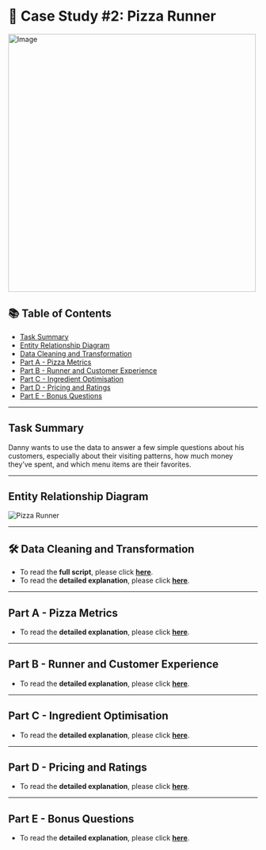 # 🍕 Case Study #2: Pizza Runner

<img src="https://github.com/user-attachments/assets/c3bf086f-7b94-4286-976a-f4f7eb8dce8c" alt="Image" width="500" height="520">

## 📚 Table of Contents
- [Task Summary](#task-summary)
- [Entity Relationship Diagram](#entity-relationship-diagram)
- [Data Cleaning and Transformation](#data-cleaning-and-transformation)
- [Part A - Pizza Metrics](#part-a---pizza-metrics)
- [Part B - Runner and Customer Experience](#part-b---runner-and-customer-experience)
- [Part C - Ingredient Optimisation](#part-c---ingredient-optimisation)
- [Part D - Pricing and Ratings](#part-d---pricing-and-ratings)
- [Part E - Bonus Questions](#part-e---bonus-questions)

***

## Task Summary
Danny wants to use the data to answer a few simple questions about his customers, especially about their visiting patterns, how much money they’ve spent, and which menu items are their favorites.

***

## Entity Relationship Diagram

![Pizza Runner](https://github.com/katiehuangx/8-Week-SQL-Challenge/assets/81607668/78099a4e-4d0e-421f-a560-b72e4321f530)

***

## 🛠️ Data Cleaning and Transformation

- To read the **full script**, please click **[here](https://github.com/nacht29/8-Week-SQL-Challenge/blob/main/pizza_runner/data-cleaning/cleaning.sql)**.
- To read the **detailed explanation**, please click **[here](https://github.com/nacht29/8-Week-SQL-Challenge/blob/main/pizza_runner/data-cleaning/README.md)**.

***

## Part A - Pizza Metrics

- To read the **detailed explanation**, please click **[here](https://github.com/nacht29/8-Week-SQL-Challenge/tree/main/pizza_runner/Part%20A%3A%20Pizza%20Metrics)**.

***

## Part B - Runner and Customer Experience

- To read the **detailed explanation**, please click **[here](https://github.com/nacht29/8-Week-SQL-Challenge/tree/main/pizza_runner/Part%20B%3A%20Runner%20and%20Customer%20Experience)**.

***

## Part C - Ingredient Optimisation

- To read the **detailed explanation**, please click **[here](https://github.com/nacht29/8-Week-SQL-Challenge/tree/main/pizza_runner/Part%20C%3A%20Ingredient%20Optimisation)**.

***

## Part D - Pricing and Ratings

- To read the **detailed explanation**, please click **[here](https://github.com/nacht29/8-Week-SQL-Challenge/tree/main/pizza_runner/Part%20D%3A%20Pricing%20and%20Ratings)**.

***

## Part E - Bonus Questions

- To read the **detailed explanation**, please click **[here](https://github.com/nacht29/8-Week-SQL-Challenge/tree/main/pizza_runner/Part%20E%3A%20Bonus%20Questions)**.
